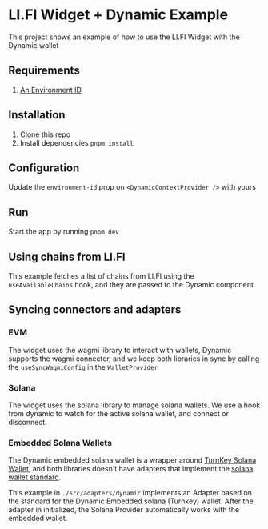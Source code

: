 # LI.FI Widget + Dynamic Example
This project shows an example of how to use the LI.FI Widget with the Dynamic wallet

## Requirements
1. [An Environment ID]('https://app.dynamic.xyz/dashboard/developer')

## Installation
1. Clone this repo
2. Install dependencies `pnpm install`

## Configuration
Update the `environment-id` prop on `<DynamicContextProvider />` with yours

## Run
Start the app by running `pnpm dev`

## Using chains from LI.FI
This example fetches a list of chains from LI.FI using the `useAvailableChains` hook, and they are passed to the Dynamic component.

## Syncing connectors and adapters
### EVM
The widget uses the wagmi library to interact with wallets, Dynamic supports the wagmi connecter, and we keep both libraries in sync by calling the 
`useSyncWagmiConfig` in the `WalletProvider`

### Solana
The widget uses the solana library to manage solana wallets. We use a hook from dynamic to watch for the active solana wallet, and connect or disconnect.

### Embedded Solana Wallets
The Dynamic embedded solana wallet is a wrapper around [TurnKey Solana Wallet](https://github.com/tkhq/sdk/tree/main/packages/solana), and both libraries doesn't have adapters that implement the [solana wallet standard](https://github.com/anza-xyz/wallet-adapter/blob/master/WALLET.md). 

This example in `./src/adapters/dynamic` implements an Adapter based on the standard for the Dynamic Embedded solana (Turnkey) wallet.
After the adapter in initialized, the Solana Provider automatically works with the embedded wallet. 

